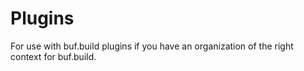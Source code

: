 # Plugins

For use with buf.build plugins if you have an organization of the right context for buf.build.